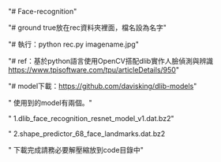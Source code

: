 "# Face-recognition" 


"# ground true放在rec資料夾裡面，檔名設為名字"

"# 執行：python rec.py imagename.jpg"

"# ref：基於python語言使用OpenCV搭配dlib實作人臉偵測與辨識  https://www.tpisoftware.com/tpu/articleDetails/950"

"# model下載：https://github.com/davisking/dlib-models"

"  使用到的model有兩個。"

"  1.dlib_face_recognition_resnet_model_v1.dat.bz2"

"  2.shape_predictor_68_face_landmarks.dat.bz2

"  下載完成請務必要解壓縮放到code目錄中"





 